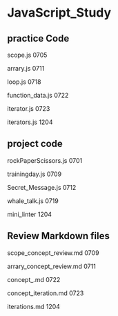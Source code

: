 # JavaScript_Study
## practice Code 
 scope.js 0705

arrary.js 0711

loop.js 0718

function_data.js 0722 

iterator.js 0723

iterators.js 1204
 
## project code
rockPaperScissors.js 0701

trainingday.js 0709

Secret_Message.js 0712

whale_talk.js 0719

mini_linter 1204

## Review Markdown files
 scope_concept_review.md 0709

 arrary_concept_review.md 0711

 concept_.md 0722

 concept_iteration.md 0723

 iterations.md 1204